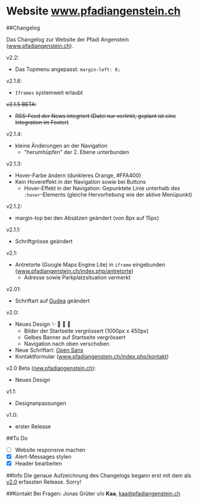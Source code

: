 Website www.pfadiangenstein.ch
==========

##Changelog

Das Changelog zur Website der Pfadi Angenstein (www.pfadiangenstein.ch).

v2.2:
- Das Topmenu angepasst: `margin-left: 0;`

v2.1.6:
- `Iframes` systemweit erlaubt

~~v2.1.5 BETA:~~
- ~~RSS-Feed der News integriert (Datei nur verlinkt, geplant ist eine Integration im Footer)~~ 

v2.1.4:
- kleine Änderungen an der Navigation
  - "herumhüpfen" der 2. Ebene unterbunden

v2.1.3:
- Hover-Farbe ändern (dunkleres Orange, #FFA400)
- Kein Hovereffekt in der Navigation sowie bei Buttons
  - Hover-Effekt in der Navigation: Gepunktete Linie unterhalb des `:hover`-Elements (gleiche Hervorhebung wie der aktive Menüpunkt)

v2.1.2:
- margin-top bei den Absätzen geändert (von 8px auf 15px)

v2.1.1:
- Schriftgrösse geändert

v2.1:
- Antretorte (Google Maps Engine Lite) in `iframe` eingebunden (<a href="http://www.pfadiangenstein.ch/index.php/antretorte">www.pfadiangenstein.ch/index.php/antretorte</a>)
  - Adresse sowie Parkplatzsituation vermerkt

v2.01:
- Schriftart auf <a href="http://www.google.com/fonts/specimen/Gudea">Gudea</a> geändert

<span id="2.0">v2.0:</span>
- Neues Design :sparkles: :tada: :tada: :confetti_ball:
  - Bilder der Startseite vergrössert (1000px x 450px)
  - Gelbes Banner auf Startseite vergrössert
  - Navigation nach oben verschoben
- Neue Schriftart: <a href="http://www.google.com/fonts/specimen/Open+Sans">Open Sans</a>
- Kontaktformular (<a href="http://www.pfadiangenstein.ch/index.php/kontakt">www.pfadiangenstein.ch/index.php/kontakt</a>)


v2.0 Beta (<a href="http://new.pfadiangenstein.ch">new.pfadiangenstein.ch</a>):
- Neues Design

v1.1:
- Designanpassungen

v1.0:
- erster Release

##To Do
- [ ] Website responsive machen
- [x] Alert-Messages stylen
- [x] Header bearbeiten
 
##Info
Die genaue Aufzeichnung des Changelogs begann erst mit dem als <a href="#2.0">v2.0</a> erfassten Release. Sorry!

##Kontakt
Bei Fragen: Jonas Grüter v/o **Kaa**, kaa@pfadiangenstein.ch
